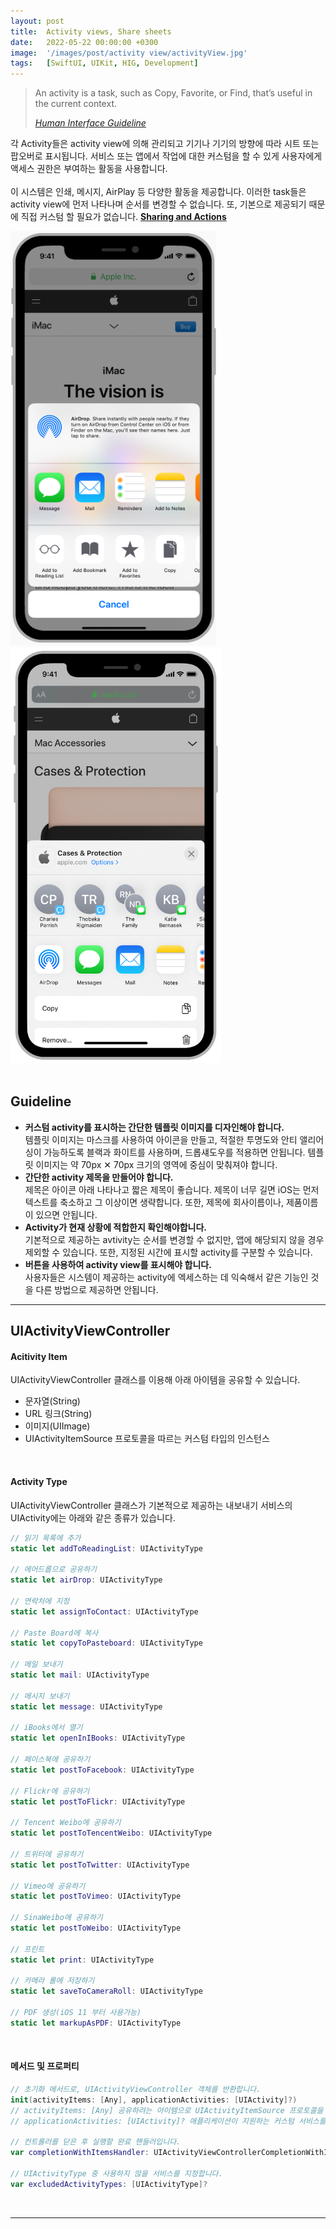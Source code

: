 ```yaml
---
layout: post
title:  Activity views, Share sheets
date:   2022-05-22 00:00:00 +0300
image:  '/images/post/activity view/activityView.jpg'
tags:   [SwiftUI, UIKit, HIG, Development]
---
```

> An activity is a task, such as Copy, Favorite, or Find, that’s useful in the current context.
>
> <cite><a href="https://papago.naver.net/website?locale=ko&source=en&target=ko&url=https%3A%2F%2Fdeveloper.apple.com%2Fdesign%2Fhuman-interface-guidelines%2Fios%2Fviews%2Factivity-views%2F" target="_blank">Human Interface Guideline</a></cite>

각 Activity들은 activity view에 의해 관리되고 기기나 기기의 방향에 따라 시트 또는 팝오버로 표시됩니다. 서비스 또는 앱에서 작업에 대한 커스텀을 할 수 있게 사용자에게 액세스 권한은 부여하는 활동을 사용합니다. <br/><br/>
이 시스템은 인쇄, 메시지, AirPlay 등 다양한 활동을 제공합니다. 이러한 task들은 activity view에 먼저 나타나며 순서를 변경할 수 없습니다. 또, 기본으로 제공되기 때문에 직접 커스텀 할 필요가 없습니다. 
<a href="https://papago.naver.net/website?locale=ko&source=en&target=ko&url=https%3A%2F%2Fdeveloper.apple.com%2Fdesign%2Fhuman-interface-guidelines%2Fios%2Fextensions%2Fsharing-and-actions" target="_blank"><b>Sharing and Actions</b></a>

<div class="gallery-box">
  <div class="gallery">
    <img src="/images/post/activity view/act1.png" alt="Project">
    <img src="/images/post/activity view/share1.png" width="337" alt="Project">
  </div>
</div>
<br/>

## Guideline
- <b>커스텀 activity를 표시하는 간단한 템플릿 이미지를 디자인해야 합니다.</b> <br/>
템플릿 이미지는 마스크를 사용하여 아이콘을 만들고, 적절한 투명도와 안티 앨리어싱이 가능하도록 블랙과 화이트를 사용하며, 드롭섀도우를 적용하면 안됩니다. 템플릿 이미지는 약 70px ✕ 70px 크기의 영역에 중심이 맞춰져야 합니다.
- <b>간단한 activity 제목을 만들어야 합니다.</b> <br/>
제목은 아이콘 아래 나타나고 짧은 제목이 좋습니다. 제목이 너무 길면 iOS는 먼저 텍스트를 축소하고 그 이상이면 생략합니다. 또한, 제목에 회사이름이나, 제품이름이 있으면 안됩니다.
- <b>Activity가 현재 상황에 적합한지 확인해야합니다.</b> <br/>
기본적으로 제공하는 avtivity는 순서를 변경할 수 없지만, 앱에 해당되지 않을 경우 제외할 수 있습니다. 또한, 지정된 시간에 표시할 activity를 구분할 수 있습니다.
- <b>버튼을 사용하여 activity view를 표시해야 합니다.</b> <br/>
사용자들은 시스템이 제공하는 activity에 엑세스하는 데 익숙해서 같은 기능인 것을 다른 방법으로 제공하면 안됩니다.

***

## UIActivityViewController

#### Acitivity Item
UIActivityViewController 클래스를 이용해 아래 아이템을 공유할 수 있습니다.

* 문자열(String)
* URL 링크(String)
* 이미지(UIImage)
* UIActivityItemSource 프로토콜을 따르는 커스텀 타입의 인스턴스
<br/>

#### Activity Type
UIActivityViewController 클래스가 기본적으로 제공하는 내보내기 서비스의 UIActivity에는 아래와 같은 종류가 있습니다.

```swift
// 읽기 목록에 추가
static let addToReadingList: UIActivityType

// 에어드롭으로 공유하기
static let airDrop: UIActivityType

// 연락처에 지정
static let assignToContact: UIActivityType

// Paste Board에 복사
static let copyToPasteboard: UIActivityType

// 메일 보내기
static let mail: UIActivityType

// 메시지 보내기
static let message: UIActivityType

// iBooks에서 열기
static let openInIBooks: UIActivityType

// 페이스북에 공유하기
static let postToFacebook: UIActivityType

// Flickr에 공유하기
static let postToFlickr: UIActivityType

// Tencent Weibo에 공유하기
static let postToTencentWeibo: UIActivityType

// 트위터에 공유하기
static let postToTwitter: UIActivityType

// Vimeo에 공유하기
static let postToVimeo: UIActivityType

// SinaWeibo에 공유하기
static let postToWeibo: UIActivityType

// 프린트
static let print: UIActivityType

// 카메라 롤에 저장하기
static let saveToCameraRoll: UIActivityType

// PDF 생성(iOS 11 부터 사용가능)
static let markupAsPDF: UIActivityType
```
<br/>

#### 메서드 및 프로퍼티
```swift
// 초기화 메서드로, UIActivityViewController 객체를 반환합니다.
init(activityItems: [Any], applicationActivities: [UIActivity]?)
// activityItems: [Any] 공유하려는 아이템으로 UIActivityItemSource 프로토콜을 준수하는 객체를 배열 형태로 넣어줄 수 있습니다.
// applicationActivities: [UIActivity]? 애플리케이션이 지원하는 커스텀 서비스를 나타내는 UIActivity 객체의 배열로, nil 값이 될 수 있습니다.

// 컨트롤러를 닫은 후 실행할 완료 핸들러입니다.
var completionWithItemsHandler: UIActivityViewControllerCompletionWithItemsHandler?

// UIActivityType 중 사용하지 않을 서비스를 지정합니다.
var excludedActivityTypes: [UIActivityType]?
```

<br/>

***